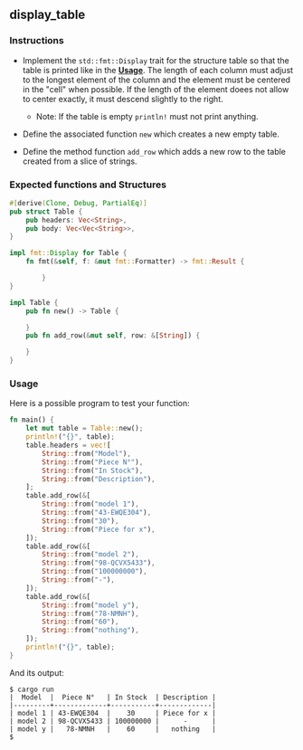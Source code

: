 ## display_table

### Instructions

- Implement the `std::fmt::Display` trait for the structure table so that the table is printed like in the **[Usage](#usage)**. The length of each column must adjust to the longest element of the column and the element must be centered in the "cell" when possible. If the length of the element doees not allow to center exactly, it must descend slightly to the right.

  - Note: If the table is empty `println!` must not print anything.

- Define the associated function `new` which creates a new empty table.

- Define the method function `add_row` which adds a new row to the table created from a slice of strings.

### Expected functions and Structures

```rust
#[derive(Clone, Debug, PartialEq)]
pub struct Table {
	pub headers: Vec<String>,
	pub body: Vec<Vec<String>>,
}

impl fmt::Display for Table {
    fn fmt(&self, f: &mut fmt::Formatter) -> fmt::Result {

        }
}

impl Table {
	pub fn new() -> Table {

	}
	pub fn add_row(&mut self, row: &[String]) {

	}
}
```

### Usage

Here is a possible program to test your function:

```rust
fn main() {
	let mut table = Table::new();
	println!("{}", table);
	table.headers = vec![
		String::from("Model"),
		String::from("Piece N°"),
		String::from("In Stock"),
		String::from("Description"),
	];
	table.add_row(&[
		String::from("model 1"),
		String::from("43-EWQE304"),
		String::from("30"),
		String::from("Piece for x"),
	]);
	table.add_row(&[
		String::from("model 2"),
		String::from("98-QCVX5433"),
		String::from("100000000"),
		String::from("-"),
	]);
	table.add_row(&[
		String::from("model y"),
		String::from("78-NMNH"),
		String::from("60"),
		String::from("nothing"),
	]);
	println!("{}", table);
}
```

And its output:

```console
$ cargo run
|  Model  |  Piece N°   | In Stock  | Description |
|---------+-------------+-----------+-------------|
| model 1 | 43-EWQE304  |    30     | Piece for x |
| model 2 | 98-QCVX5433 | 100000000 |      -      |
| model y |   78-NMNH   |    60     |   nothing   |
$
```
